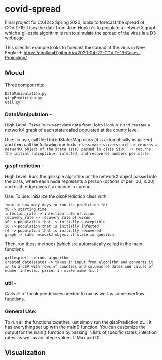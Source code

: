 # covid-spread
Final project for CX4242 Spring 2020, looks to forecast the spread of COVID-19. Uses the data from John Hopkin's to populate a networkX graph which a gillespie algorithm is run to simulate the spread of the virus in a D3 webpage. 

This specific example looks to forecast the spread of the virus in New England: 
https://eholland7.github.io/2020-04-22-COVID-19-Cases-Projection/


## Model
Three components:
  ```
  DataManipulation.py
  gispPrediction.py
  util.py
  ```
  
 ### DataManipulation - 
 High Level:
 Takes in current date data from John Hopkin's and creates a networkX graph of each state called populated at the county level. 
 
 Use: 
 To use, call the UnitedStatesMap class (it is automatically initialized) and then call the following methods:
    ```
    class.make_state(state) -> returns a networkX object of the state (str) passed in
    class.SIR() -> returns the initial susceptible, infected, and recovered numbers per state
    ```
    
    
### gispPrediction - 
High Level:
Runs the gillespie algorithm on the networkX object passed into the class, where each node represents a person (options of per 100, 1000) and each edge gives it a chance to spread. 

Use:
To use, initialize the gispPrediction class with: 
   ```
   tmax -> how many days to run the prediction for
   t0 -> starting time
   infection_rate -> infection rate of virus
   recovery_rate -> recovery rate of virus
   s0 -> population that is initially susceptible
   i0 -> population that is initially infected
   r0 -> population that is initially recovered
   graph -> take networkX object of state in question
  ```
  
Then, run these methods (which are automatically called in the main function):
  ```
  gillespie() -> runs algorithm
  created_date(state) -> takes in input from algorithm and converts it in to a CSV with rows of counties and columns of dates and values of number infected; passes in state name (str)
  ```

### util - 
Calls all of the dependencies needed to run as well as some overflow functions. 


### General Use: 
To run all the functions together, just simply run the gispPrediction.py... it has everything set up with the main() function. You can customize the output for the main() function by passing in lists of specific states, infection rates, as well as an intege value of tMax and t0. 



## Visualization

  
